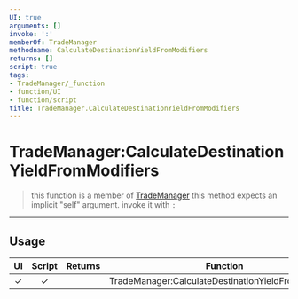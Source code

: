 ```yaml
---
UI: true
arguments: []
invoke: ':'
memberOf: TradeManager
methodname: CalculateDestinationYieldFromModifiers
returns: []
script: true
tags:
- TradeManager/_function
- function/UI
- function/script
title: TradeManager.CalculateDestinationYieldFromModifiers
---
```

# TradeManager:CalculateDestinationYieldFromModifiers
> this function is a member of [TradeManager](civ-6/lua/TradeManager.md)
> this method expects an implicit "self" argument. invoke it with `:`
-----
## Usage
|  UI | Script | Returns | Function | Arguments |
|:---:|:------:|-------:|:--------:|:---------|
|✓|✓||TradeManager:CalculateDestinationYieldFromModifiers||

